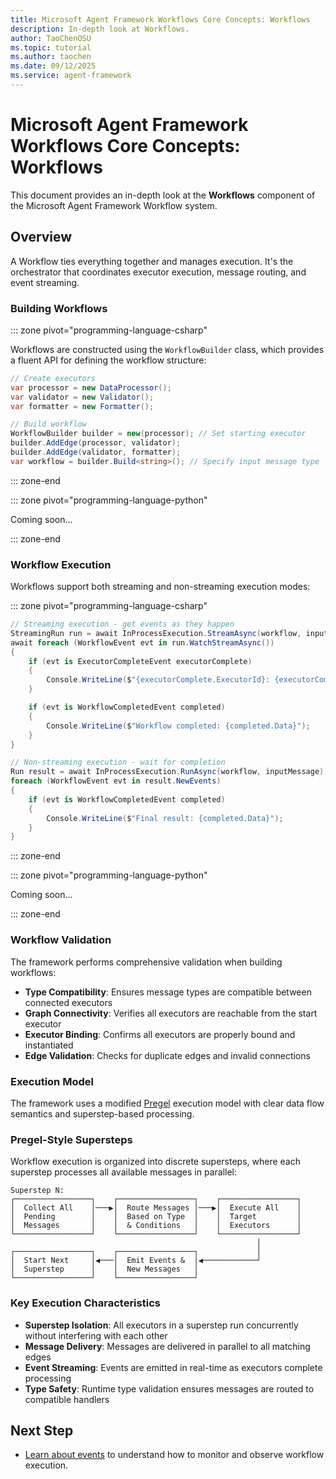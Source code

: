 ```yaml
---
title: Microsoft Agent Framework Workflows Core Concepts: Workflows
description: In-depth look at Workflows.
author: TaoChenOSU
ms.topic: tutorial
ms.author: taochen
ms.date: 09/12/2025
ms.service: agent-framework
---
```


# Microsoft Agent Framework Workflows Core Concepts: Workflows

This document provides an in-depth look at the **Workflows** component of the Microsoft Agent Framework Workflow system.

## Overview

A Workflow ties everything together and manages execution. It's the orchestrator that coordinates executor execution, message routing, and event streaming.

### Building Workflows

::: zone pivot="programming-language-csharp"

Workflows are constructed using the `WorkflowBuilder` class, which provides a fluent API for defining the workflow structure:

```csharp
// Create executors
var processor = new DataProcessor();
var validator = new Validator();
var formatter = new Formatter();

// Build workflow
WorkflowBuilder builder = new(processor); // Set starting executor
builder.AddEdge(processor, validator);
builder.AddEdge(validator, formatter);
var workflow = builder.Build<string>(); // Specify input message type
```

::: zone-end

::: zone pivot="programming-language-python"

Coming soon...

::: zone-end

### Workflow Execution

Workflows support both streaming and non-streaming execution modes:

::: zone pivot="programming-language-csharp"

```csharp
// Streaming execution - get events as they happen
StreamingRun run = await InProcessExecution.StreamAsync(workflow, inputMessage);
await foreach (WorkflowEvent evt in run.WatchStreamAsync())
{
    if (evt is ExecutorCompleteEvent executorComplete)
    {
        Console.WriteLine($"{executorComplete.ExecutorId}: {executorComplete.Data}");
    }

    if (evt is WorkflowCompletedEvent completed)
    {
        Console.WriteLine($"Workflow completed: {completed.Data}");
    }
}

// Non-streaming execution - wait for completion
Run result = await InProcessExecution.RunAsync(workflow, inputMessage);
foreach (WorkflowEvent evt in result.NewEvents)
{
    if (evt is WorkflowCompletedEvent completed)
    {
        Console.WriteLine($"Final result: {completed.Data}");
    }
}
```

::: zone-end

::: zone pivot="programming-language-python"

Coming soon...

::: zone-end

### Workflow Validation

The framework performs comprehensive validation when building workflows:

- **Type Compatibility**: Ensures message types are compatible between connected executors
- **Graph Connectivity**: Verifies all executors are reachable from the start executor
- **Executor Binding**: Confirms all executors are properly bound and instantiated
- **Edge Validation**: Checks for duplicate edges and invalid connections

### Execution Model

The framework uses a modified [Pregel](https://kowshik.github.io/JPregel/pregel_paper.pdf) execution model with clear data flow semantics and superstep-based processing.

### Pregel-Style Supersteps

Workflow execution is organized into discrete supersteps, where each superstep processes all available messages in parallel:

```text
Superstep N:
┌─────────────────┐    ┌─────────────────┐    ┌─────────────────┐
│  Collect All    │───▶│  Route Messages │───▶│  Execute All    │
│  Pending        │    │  Based on Type  │    │  Target         │
│  Messages       │    │  & Conditions   │    │  Executors      │
└─────────────────┘    └─────────────────┘    └─────────────────┘
                                                       │
┌─────────────────┐    ┌─────────────────┐             │
│  Start Next     │◀───│  Emit Events &  │◀────────────┘
│  Superstep      │    │  New Messages   │
└─────────────────┘    └─────────────────┘
```

### Key Execution Characteristics

- **Superstep Isolation**: All executors in a superstep run concurrently without interfering with each other
- **Message Delivery**: Messages are delivered in parallel to all matching edges
- **Event Streaming**: Events are emitted in real-time as executors complete processing
- **Type Safety**: Runtime type validation ensures messages are routed to compatible handlers

## Next Step

- [Learn about events](./events.md) to understand how to monitor and observe workflow execution.
